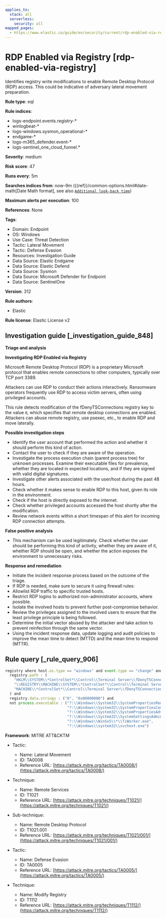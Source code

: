 ```yaml
---
applies_to:
  stack: all
  serverless:
    security: all
mapped_pages:
  - https://www.elastic.co/guide/en/security/current/rdp-enabled-via-registry.html
---
```


# RDP Enabled via Registry [rdp-enabled-via-registry]

Identifies registry write modifications to enable Remote Desktop Protocol (RDP) access. This could be indicative of adversary lateral movement preparation.

**Rule type**: eql

**Rule indices**:

* logs-endpoint.events.registry-*
* winlogbeat-*
* logs-windows.sysmon_operational-*
* endgame-*
* logs-m365_defender.event-*
* logs-sentinel_one_cloud_funnel.*

**Severity**: medium

**Risk score**: 47

**Runs every**: 5m

**Searches indices from**: now-9m ({{ref}}/common-options.html#date-math[Date Math format], see also [`Additional look-back time`](docs-content://solutions/security/detect-and-alert/create-detection-rule.md#rule-schedule))

**Maximum alerts per execution**: 100

**References**: None

**Tags**:

* Domain: Endpoint
* OS: Windows
* Use Case: Threat Detection
* Tactic: Lateral Movement
* Tactic: Defense Evasion
* Resources: Investigation Guide
* Data Source: Elastic Endgame
* Data Source: Elastic Defend
* Data Source: Sysmon
* Data Source: Microsoft Defender for Endpoint
* Data Source: SentinelOne

**Version**: 312

**Rule authors**:

* Elastic

**Rule license**: Elastic License v2

## Investigation guide [_investigation_guide_848]

**Triage and analysis**

**Investigating RDP Enabled via Registry**

Microsoft Remote Desktop Protocol (RDP) is a proprietary Microsoft protocol that enables remote connections to other computers, typically over TCP port 3389.

Attackers can use RDP to conduct their actions interactively. Ransomware operators frequently use RDP to access victim servers, often using privileged accounts.

This rule detects modification of the fDenyTSConnections registry key to the value `0`, which specifies that remote desktop connections are enabled. Attackers can abuse remote registry, use psexec, etc., to enable RDP and move laterally.

**Possible investigation steps**

* Identify the user account that performed the action and whether it should perform this kind of action.
* Contact the user to check if they are aware of the operation.
* Investigate the process execution chain (parent process tree) for unknown processes. Examine their executable files for prevalence, whether they are located in expected locations, and if they are signed with valid digital signatures.
* Investigate other alerts associated with the user/host during the past 48 hours.
* Check whether it makes sense to enable RDP to this host, given its role in the environment.
* Check if the host is directly exposed to the internet.
* Check whether privileged accounts accessed the host shortly after the modification.
* Review network events within a short timespan of this alert for incoming RDP connection attempts.

**False positive analysis**

* This mechanism can be used legitimately. Check whether the user should be performing this kind of activity, whether they are aware of it, whether RDP should be open, and whether the action exposes the environment to unnecessary risks.

**Response and remediation**

* Initiate the incident response process based on the outcome of the triage.
* If RDP is needed, make sure to secure it using firewall rules:
* Allowlist RDP traffic to specific trusted hosts.
* Restrict RDP logins to authorized non-administrator accounts, where possible.
* Isolate the involved hosts to prevent further post-compromise behavior.
* Review the privileges assigned to the involved users to ensure that the least privilege principle is being followed.
* Determine the initial vector abused by the attacker and take action to prevent reinfection through the same vector.
* Using the incident response data, update logging and audit policies to improve the mean time to detect (MTTD) and the mean time to respond (MTTR).


## Rule query [_rule_query_906]

```js
registry where host.os.type == "windows" and event.type == "change" and
  registry.path : (
    "HKLM\\SYSTEM\\*ControlSet*\\Control\\Terminal Server\\fDenyTSConnections",
    "\\REGISTRY\\MACHINE\\SYSTEM\\*ControlSet*\\Control\\Terminal Server\\fDenyTSConnections",
    "MACHINE\\*ControlSet*\\Control\\Terminal Server\\fDenyTSConnections"
  ) and
  registry.data.strings : ("0", "0x00000000") and
  not process.executable : ("?:\\Windows\\System32\\SystemPropertiesRemote.exe",
                            "?:\\Windows\\System32\\SystemPropertiesComputerName.exe",
                            "?:\\Windows\\System32\\SystemPropertiesAdvanced.exe",
                            "?:\\Windows\\System32\\SystemSettingsAdminFlows.exe",
                            "?:\\Windows\\WinSxS\\*\\TiWorker.exe",
                            "?:\\Windows\\system32\\svchost.exe")
```

**Framework**: MITRE ATT&CKTM

* Tactic:

    * Name: Lateral Movement
    * ID: TA0008
    * Reference URL: [https://attack.mitre.org/tactics/TA0008/](https://attack.mitre.org/tactics/TA0008/)

* Technique:

    * Name: Remote Services
    * ID: T1021
    * Reference URL: [https://attack.mitre.org/techniques/T1021/](https://attack.mitre.org/techniques/T1021/)

* Sub-technique:

    * Name: Remote Desktop Protocol
    * ID: T1021.001
    * Reference URL: [https://attack.mitre.org/techniques/T1021/001/](https://attack.mitre.org/techniques/T1021/001/)

* Tactic:

    * Name: Defense Evasion
    * ID: TA0005
    * Reference URL: [https://attack.mitre.org/tactics/TA0005/](https://attack.mitre.org/tactics/TA0005/)

* Technique:

    * Name: Modify Registry
    * ID: T1112
    * Reference URL: [https://attack.mitre.org/techniques/T1112/](https://attack.mitre.org/techniques/T1112/)



